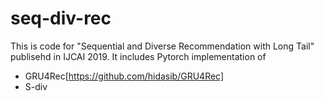 # seq-div-rec

This is code for "Sequential and Diverse Recommendation with Long Tail" publisehd in IJCAI 2019.
It includes Pytorch implementation of
- GRU4Rec[https://github.com/hidasib/GRU4Rec]
- S-div
